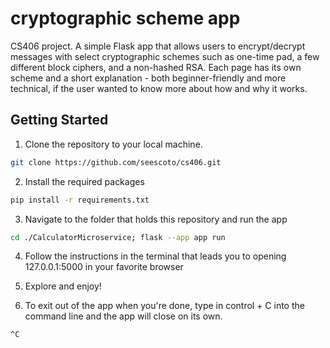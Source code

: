 # cryptographic scheme app

CS406 project. A simple Flask app that allows users to encrypt/decrypt messages with select cryptographic schemes such as one-time pad, a few different block ciphers, and a non-hashed RSA. Each page has its own scheme and a short explanation - both beginner-friendly and more technical, if the user wanted to know more about how and why it works.

## Getting Started

1. Clone the repository to your local machine.

```sh
git clone https://github.com/seescoto/cs406.git
```

2. Install the required packages

```sh
pip install -r requirements.txt
```

3. Navigate to the folder that holds this repository and run the app

```sh
cd ./CalculatorMicroservice; flask --app app run
```

4. Follow the instructions in the terminal that leads you to opening 127.0.0.1:5000 in your favorite browser

5. Explore and enjoy!

6. To exit out of the app when you're done, type in control + C into the command line and the app will close on its own.

```sh
^C
```
